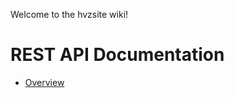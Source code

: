 Welcome to the hvzsite wiki!

REST API Documentation
======================

* [Overview](rest_api/_overview)